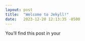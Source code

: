 ```yaml
---
layout: post
title:  "Welcome to Jekyll!"
date:   2023-12-20 12:13:35 -0500
---
```

You’ll find this post in your

